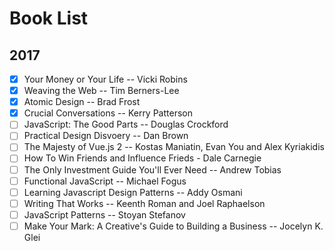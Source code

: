 # Book List

## 2017

- [x] Your Money or Your Life -- Vicki Robins
- [x] Weaving the Web -- Tim Berners-Lee
- [x] Atomic Design -- Brad Frost
- [x] Crucial Conversations -- Kerry Patterson
- [ ] JavaScript: The Good Parts -- Douglas Crockford
- [ ] Practical Design Disvoery -- Dan Brown
- [ ] The Majesty of Vue.js 2 -- Kostas Maniatin, Evan You and Alex Kyriakidis
- [ ] How To Win Friends and Influence Frieds - Dale Carnegie
- [ ] The Only Investment Guide You'll Ever Need -- Andrew Tobias
- [ ] Functional JavaScript -- Michael Fogus
- [ ] Learning Javascript Design Patterns -- Addy Osmani
- [ ] Writing That Works -- Keenth Roman and Joel Raphaelson
- [ ] JavaScript Patterns -- Stoyan Stefanov
- [ ] Make Your Mark: A Creative's Guide to Building a Business -- Jocelyn K. Glei
